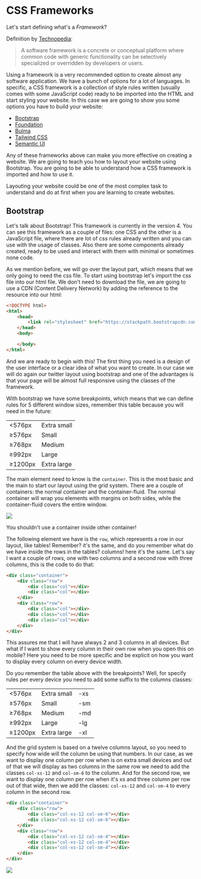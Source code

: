 # CSS Frameworks

Let's start defining what's a _Framework_?

Definition by [Technopedia](https://www.techopedia.com/definition/14384/software-framework):

> A software framework is a concrete or conceptual platform where common code with generic functionality can be selectively specialized or overridden by developers or users.

Using a framework is a very recommended option to create almost any software application. We have a bunch of options for a lot of languages. In specific, a CSS framework is a collection of style rules written (usually comes with some JavaScript code) ready to be imported into the HTML and start styling your website. In this case we are going to show you some options you have to build your website:

* [Bootstrap](https://getbootstrap.com/)
* [Foundation](https://foundation.zurb.com/)
* [Bulma](https://bulma.io/)
* [Tailwind CSS](https://tailwindcss.com/docs/what-is-tailwind/)
* [Semantic UI](https://semantic-ui.com/)

Any of these frameworks above can make you more effective on creating a website. We are going to teach you how to layout your website using Bootstrap. You are going to be able to understand how a CSS framework is imported and how to use it.

Layouting your website could be one of the most complex task to understand and do at first when you are learning to create websites.

## Bootstrap

Let's talk about Bootstrap! This framework is currently in the version 4. You can see this framework as a couple of files: one CSS and the other is a JavaScript file, where there are lot of css rules already written and you can use with the usage of classes. Also there are some components already created, ready to be used and interact with them with minimal or sometimes none code.

As we mention before, we will go over the layout part, which means that we only going to need the css file. To start using bootstrap let's import the css file into our html file. We don't need to download the file, we are going to use a CDN (Content Delivery Network) by adding the reference to the resource into our html:

```html
<!DOCTYPE html>
<html>
    <head>
        <link rel="stylesheet" href="https://stackpath.bootstrapcdn.com/bootstrap/4.1.0/css/bootstrap.min.css">
    </head>
    <body>

    </body>
</html>
```

And we are ready to begin with this! The first thing you need is a design of the user interface or a clear idea of what you want to create. In our case we will do again our twitter layout using bootstrap and one of the advantages is that your page will be almost full responsive using the classes of the framework.

With bootstrap we have some breakpoints, which means that we can define rules for 5 different window sizes, remember this table because you will need in the future:

<table>
    <tr>
        <td><576px</td>
        <td>Extra small</td>
    </tr>
    <tr>
        <td>≥576px</td>
        <td>Small</td>
    </tr>
    <tr>
        <td>≥768px</td>
        <td>Medium</td>
    </tr>
    <tr>
        <td>≥992px</td>
        <td>Large</td>
    </tr>
    <tr>
        <td>≥1200px</td>
        <td>Extra large</td>
    </tr>
</table>

The main element need to know is the `container`. This is the most basic and the main to start our layout using the grid system. There are a couple of containers: the normal container and the container-fluid. The normal container will wrap you elements with margins on both sides, while the container-fluid covers the entire window.

![](http://www.codescratcher.com/wp-content/uploads/2015/03/Fixed-and-Fluid-Layout-in-Bootstrap-Output.gif)

You shouldn't use a container inside other container!

The following element we have is the `row`, which represents a row in our layout, like tables! Remember? it's the same, and do you remember what do we have inside the rows in the tables? columns! here it's the same. Let's say I want a couple of rows, one with two columns and a second row with three columns, this is the code to do that:

```html
<div class="container">
    <div class="row">
        <div class="col"></div>
        <div class="col"></div>
    </div>
    <div class="row">
        <div class="col"></div>
        <div class="col"></div>
        <div class="col"></div>
    </div>
</div>
```

This assures me that I will have always 2 and 3 columns in all devices. But what if I want to show every column in their own row when you open this on mobile? Here you need to be more specific and be explicit on how you want to display every column on every device width.

Do you remember the table above with the breakpoints? Well, for specify rules per every device you need to add some suffix to the columns classes:

<table>
    <tr>
        <td><576px</td>
        <td>Extra small</td>
        <td>-xs</td>
    </tr>
    <tr>
        <td>≥576px</td>
        <td>Small</td>
        <td>-sm</td>
    </tr>
    <tr>
        <td>≥768px</td>
        <td>Medium</td>
        <td>-md</td>
    </tr>
    <tr>
        <td>≥992px</td>
        <td>Large</td>
        <td>-lg</td>
    </tr>
    <tr>
        <td>≥1200px</td>
        <td>Extra large</td>
        <td>-xl</td>
    </tr>
</table>

And the grid system is based on a twelve columns layout, so you need to specify how wide will the column be using that numbers. In our case, as we want to display one column per row when is on extra small devices and out of that we will display as two columns in the same row we need to add the classes `col-xs-12` and `col-sm-6` to the column. And for the second row, we want to display one column per row when it's xs and three column per row out of that wide, then we add the classes: `col-xs-12` and `col-sm-4` to every column in the second row.

```html
<div class="container">
    <div class="row">
        <div class="col-xs-12 col-sm-6"></div>
        <div class="col-xs-12 col-sm-6"></div>
    </div>
    <div class="row">
        <div class="col-xs-12 col-sm-4"></div>
        <div class="col-xs-12 col-sm-4"></div>
        <div class="col-xs-12 col-sm-4"></div>
    </div>
</div>
```

![](http://www.antetype.com/blog/wp-content/uploads/2013/04/layout-12-grid-wide.png)